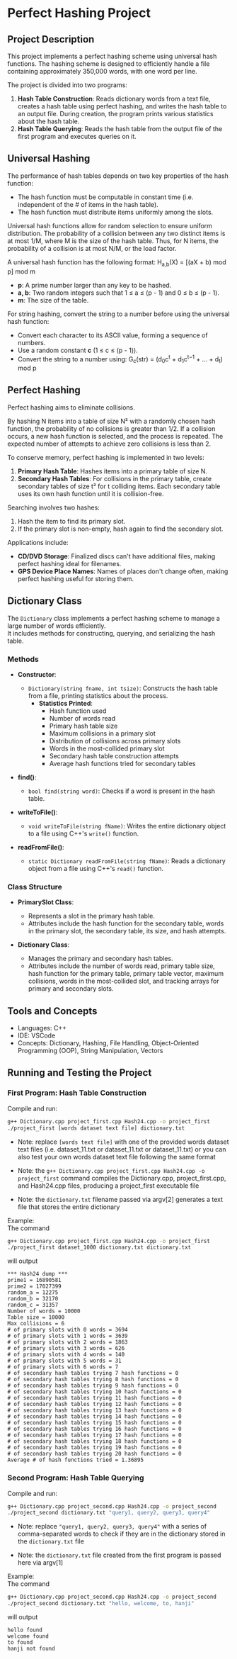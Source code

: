 # Perfect Hashing Project

## Project Description

This project implements a perfect hashing scheme using universal hash functions. The hashing scheme is designed to efficiently handle a file containing approximately 350,000 words, with one word per line.

The project is divided into two programs:
1. **Hash Table Construction**: Reads dictionary words from a text file, creates a hash table using perfect hashing, and writes the hash table to an output file. During creation, the program prints various statistics about the hash table.
2. **Hash Table Querying**: Reads the hash table from the output file of the first program and executes queries on it.

## Universal Hashing

The performance of hash tables depends on two key properties of the hash function:
- The hash function must be computable in constant time (i.e. independent of the # of items in the hash table).
- The hash function must distribute items uniformly among the slots.

Universal hash functions allow for random selection to ensure uniform distribution. The probability of a collision between any two distinct items is at most 1/M, where M is the size of the hash table. Thus, for N items, the probability of a collision is at most N/M, or the load factor.

A universal hash function has the following format: H<sub>a,b</sub>(X) = [(aX + b) mod p] mod m
- **p**: A prime number larger than any key to be hashed.
- **a, b**: Two random integers such that 1 ≤ a ≤ (p - 1) and 0 ≤ b ≤ (p - 1).
- **m**: The size of the table.

For string hashing, convert the string to a number before using the universal hash function:
- Convert each character to its ASCII value, forming a sequence of numbers.
- Use a random constant **c** (1 ≤ c ≤ (p - 1)).
- Convert the string to a number using: G<sub>c</sub>(str) = (d<sub>0</sub>c<sup>t</sup> + d<sub>1</sub>c<sup>t−1</sup> + ... + d<sub>t</sub>) mod p

## Perfect Hashing

Perfect hashing aims to eliminate collisions.

By hashing N items into a table of size N² with a randomly chosen hash function, the probability of no collisions is greater than 1/2. If a collision occurs, a new hash function is selected, and the process is repeated. The expected number of attempts to achieve zero collisions is less than 2.

To conserve memory, perfect hashing is implemented in two levels:
1. **Primary Hash Table**: Hashes items into a primary table of size N.
2. **Secondary Hash Tables**: For collisions in the primary table, create secondary tables of size t² for t colliding items. Each secondary table uses its own hash function until it is collision-free.

Searching involves two hashes:
1. Hash the item to find its primary slot.
2. If the primary slot is non-empty, hash again to find the secondary slot.

Applications include:
- **CD/DVD Storage**: Finalized discs can't have additional files, making perfect hashing ideal for filenames.
- **GPS Device Place Names**: Names of places don't change often, making perfect hashing useful for storing them.

## Dictionary Class

The `Dictionary` class implements a perfect hashing scheme to manage a large number of words efficiently.
<br>It includes methods for constructing, querying, and serializing the hash table.

### Methods

- **Constructor**:
  - `Dictionary(string fname, int tsize)`: Constructs the hash table from a file, printing statistics about the process.
    - **Statistics Printed**:
      - Hash function used
      - Number of words read
      - Primary hash table size
      - Maximum collisions in a primary slot
      - Distribution of collisions across primary slots
      - Words in the most-collided primary slot
      - Secondary hash table construction attempts
      - Average hash functions tried for secondary tables

- **find()**:
  - `bool find(string word)`: Checks if a word is present in the hash table.

- **writeToFile()**:
  - `void writeToFile(string fName)`: Writes the entire dictionary object to a file using C++'s `write()` function.

- **readFromFile()**:
  - `static Dictionary readFromFile(string fName)`: Reads a dictionary object from a file using C++'s `read()` function.

### Class Structure

- **PrimarySlot Class**:
  - Represents a slot in the primary hash table.
  - Attributes include the hash function for the secondary table, words in the primary slot, the secondary table, its size, and hash attempts.

- **Dictionary Class**:
  - Manages the primary and secondary hash tables.
  - Attributes include the number of words read, primary table size, hash function for the primary table, primary table vector, maximum collisions, words in the most-collided slot, and tracking arrays for primary and secondary slots.

## Tools and Concepts
- Languages: C++
- IDE: VSCode
- Concepts: Dictionary, Hashing, File Handling, Object-Oriented Programming (OOP), String Manipulation, Vectors

## Running and Testing the Project

### First Program: Hash Table Construction

Compile and run:
```sh
g++ Dictionary.cpp project_first.cpp Hash24.cpp -o project_first
./project_first [words dataset text file] dictionary.txt
```

- Note: replace `[words text file]` with one of the provided words dataset text files (i.e. dataset_11.txt or dataset_11.txt or dataset_11.txt)
        or you can also test your own words dataset text file following the same format

- Note: the `g++ Dictionary.cpp project_first.cpp Hash24.cpp -o project_first` command compiles the Dictionary.cpp, project_first.cpp, and Hash24.cpp files,
        producing a project_first executable file

- Note: the `dictionary.txt` filename passed via argv[2] generates a text file that stores the entire dictionary

Example: <br />
The command 

```sh
g++ Dictionary.cpp project_first.cpp Hash24.cpp -o project_first
./project_first dataset_1000 dictionary.txt dictionary.txt
````

will output <br />

`*** Hash24 dump ***` <br />
`prime1 = 16890581` <br />
`prime2 = 17027399` <br />
`random_a = 12275` <br />
`random_b = 32170` <br />
`random_c = 31357` <br />
`Number of words = 10000` <br />
`Table size = 10000` <br />
`Max collisions = 6` <br />
`# of primary slots with 0 words = 3694` <br />
`# of primary slots with 1 words = 3639` <br />
`# of primary slots with 2 words = 1863` <br />
`# of primary slots with 3 words = 626` <br />
`# of primary slots with 4 words = 140` <br />
`# of primary slots with 5 words = 31` <br />
`# of primary slots with 6 words = 7` <br />
`# of secondary hash tables trying 7 hash functions = 0` <br />
`# of secondary hash tables trying 8 hash functions = 0` <br />
`# of secondary hash tables trying 9 hash functions = 0` <br />
`# of secondary hash tables trying 10 hash functions = 0` <br />
`# of secondary hash tables trying 11 hash functions = 0` <br />
`# of secondary hash tables trying 12 hash functions = 0` <br />
`# of secondary hash tables trying 13 hash functions = 0` <br />
`# of secondary hash tables trying 14 hash functions = 0` <br />
`# of secondary hash tables trying 15 hash functions = 0` <br />
`# of secondary hash tables trying 16 hash functions = 0` <br />
`# of secondary hash tables trying 17 hash functions = 0` <br />
`# of secondary hash tables trying 18 hash functions = 0` <br />
`# of secondary hash tables trying 19 hash functions = 0` <br />
`# of secondary hash tables trying 20 hash functions = 0` <br />
`Average # of hash functions tried = 1.36895` <br />


### Second Program: Hash Table Querying

Compile and run:
```sh
g++ Dictionary.cpp project_second.cpp Hash24.cpp -o project_second
./project_second dictionary.txt "query1, query2, query3, query4"
```

- Note: replace `"query1, query2, query3, query4"` with a series of comma-separated words to check if they are in the dictionary stored in the `dictionary.txt` file

- Note: the `dictionary.txt` file created from the first program is passed here via argv[1]

Example: <br />
The command 

```sh
g++ Dictionary.cpp project_second.cpp Hash24.cpp -o project_second
./project_second dictionary.txt "hello, welcome, to, hanji"
````

will output <br />

`hello found` <br />
`welcome found` <br />
`to found` <br />
`hanji not found` <br />
